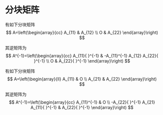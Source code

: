 # 分块矩阵

有如下分块矩阵
$$
A=\left(\begin{array}{cc}
A_{11} & A_{12} \\
O & A_{22}
\end{array}\right)
$$

其逆矩阵为
$$
A^{-1}=\left(\begin{array}{cc}
A_{11}{ }^{-1} & -A_{11}^{-1} A_{12} A_{22}{ }^{-1} \\
O & A_{22}{ }^{-1}
\end{array}\right)
$$

有如下分块矩阵
$$
A=\left(\begin{array}{ll}
A_{11} & O \\
A_{21} & A_{22}
\end{array}\right)
$$

其逆矩阵为
$$
A^{-1}=\left(\begin{array}{cc}
A_{11}^{-1} & O \\
-A_{22}{ }^{-1} A_{21} A_{11}{ }^{-1} & A_{22}{ }^{-1}
\end{array}\right)
$$
